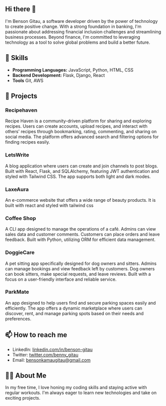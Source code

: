 ## Hi there 👋

<!--
**BennyGitau/BennyGitau** is a ✨ _special_ ✨ repository because its `README.md` (this file) appears on your GitHub profile.

Here are some ideas to get you started:

- 🔭 I’m currently working on ...
- 🌱 I’m currently learning ...
- 👯 I’m looking to collaborate on ...
- 🤔 I’m looking for help with ...
- 💬 Ask me about ...
- 📫 How to reach me: ...
- 😄 Pronouns: ...
- ⚡ Fun fact: ...
-->

I'm Benson Gitau, a software developer driven by the power of technology to create positive change. With a strong foundation in banking, I'm passionate about addressing financial inclusion challenges and streamlining business processes. Beyond finance, I'm committed to leveraging technology as a tool to solve global problems and build a better future.

## 🚀 Skills

- **Programming Languages:** JavaScript, Python, HTML, CSS
- **Backend Development:** Flask, Django, React
- **Tools** Git, AWS

## 🌟 Projects

### Recipehaven
Recipe Haven is a community-driven platform for sharing and exploring recipes. Users can create accounts, upload recipes, and interact with others' recipes through bookmarking, rating, commenting, and sharing on social media. The platform offers advanced search and filtering options for finding recipes easily.

### LetsWrite
A blog application where users can create and join channels to post blogs. Built with React, Flask, and SQLAlchemy, featuring JWT authentication and styled with Tailwind CSS. The app supports both light and dark modes.

### LaxeAura
An e-commerce website that offers a wide range of beauty products. It is built with react and styled with tailwind css

### Coffee Shop
A CLI app designed to manage the operations of a café. Admins can view sales data and customer comments. Customers can place orders and leave feedback. Built with Python, utilizing ORM for efficient data management.

### DoggieCare
A pet sitting app specifically designed for dog owners and sitters. Admins can manage bookings and view feedback left by customers. Dog owners can book sitters, make special requests, and leave reviews. Built with a focus on a user-friendly interface and reliable service.

### ParkMate
An app designed to help users find and secure parking spaces easily and efficiently. The app offers a dynamic marketplace where users can discover, rent, and manage parking spots based on their needs and preferences.


## 📫 How to reach me

- LinkedIn: [linkedin.com/in/benson-gitau](www.linkedin.com/in/benson-gitau-b89b6b191)
- Twitter: [twitter.com/benny_gitau](https://x.com/benny_gitau)
- Email: [bensonkamaugitau@gmail.com](mailto:bensonkamaugitau@gmail,com)

## 🧑‍💻 About Me

In my free time, I love honing my coding skills and staying active with regular workouts. I'm always eager to learn new technologies and take on exciting projects.


